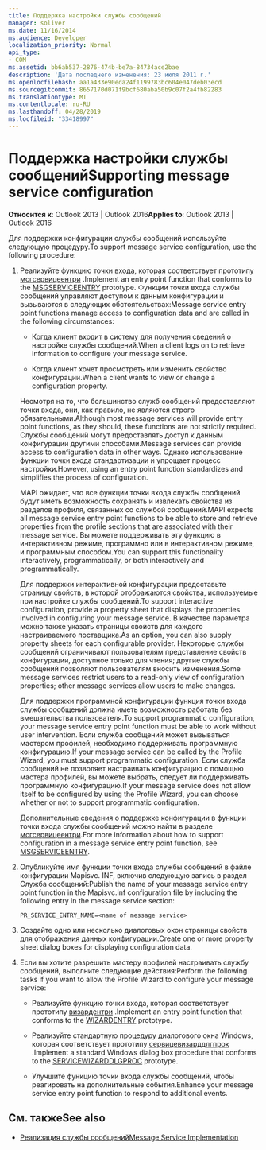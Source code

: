 ```yaml
---
title: Поддержка настройки службы сообщений
manager: soliver
ms.date: 11/16/2014
ms.audience: Developer
localization_priority: Normal
api_type:
- COM
ms.assetid: bb6ab537-2876-474b-be7a-84734ace2bae
description: 'Дата последнего изменения: 23 июля 2011 г.'
ms.openlocfilehash: aa1a433e90eda24f1199783bc604e047deb03ecd
ms.sourcegitcommit: 8657170d071f9bcf680aba50b9c07f2a4fb82283
ms.translationtype: MT
ms.contentlocale: ru-RU
ms.lasthandoff: 04/28/2019
ms.locfileid: "33418997"
---
```

# <a name="supporting-message-service-configuration"></a><span data-ttu-id="31e4a-103">Поддержка настройки службы сообщений</span><span class="sxs-lookup"><span data-stu-id="31e4a-103">Supporting message service configuration</span></span>
  
<span data-ttu-id="31e4a-104">**Относится к**: Outlook 2013 | Outlook 2016</span><span class="sxs-lookup"><span data-stu-id="31e4a-104">**Applies to**: Outlook 2013 | Outlook 2016</span></span> 
  
<span data-ttu-id="31e4a-105">Для поддержки конфигурации службы сообщений используйте следующую процедуру.</span><span class="sxs-lookup"><span data-stu-id="31e4a-105">To support message service configuration, use the following procedure:</span></span>
  
1. <span data-ttu-id="31e4a-106">Реализуйте функцию точки входа, которая соответствует прототипу [мсгсервицеентри](msgserviceentry.md) .</span><span class="sxs-lookup"><span data-stu-id="31e4a-106">Implement an entry point function that conforms to the [MSGSERVICEENTRY](msgserviceentry.md) prototype.</span></span> <span data-ttu-id="31e4a-107">Функции точки входа службы сообщений управляют доступом к данным конфигурации и вызываются в следующих обстоятельствах:</span><span class="sxs-lookup"><span data-stu-id="31e4a-107">Message service entry point functions manage access to configuration data and are called in the following circumstances:</span></span> 
    
   - <span data-ttu-id="31e4a-108">Когда клиент входит в систему для получения сведений о настройке службы сообщений.</span><span class="sxs-lookup"><span data-stu-id="31e4a-108">When a client logs on to retrieve information to configure your message service.</span></span>
    
   - <span data-ttu-id="31e4a-109">Когда клиент хочет просмотреть или изменить свойство конфигурации.</span><span class="sxs-lookup"><span data-stu-id="31e4a-109">When a client wants to view or change a configuration property.</span></span> 
    
   <span data-ttu-id="31e4a-110">Несмотря на то, что большинство служб сообщений предоставляют точки входа, они, как правило, не являются строго обязательными.</span><span class="sxs-lookup"><span data-stu-id="31e4a-110">Although most message services will provide entry point functions, as they should, these functions are not strictly required.</span></span> <span data-ttu-id="31e4a-111">Службы сообщений могут предоставлять доступ к данным конфигурации другими способами.</span><span class="sxs-lookup"><span data-stu-id="31e4a-111">Message services can provide access to configuration data in other ways.</span></span> <span data-ttu-id="31e4a-112">Однако использование функции точки входа стандартизации и упрощает процесс настройки.</span><span class="sxs-lookup"><span data-stu-id="31e4a-112">However, using an entry point function standardizes and simplifies the process of configuration.</span></span>
    
   <span data-ttu-id="31e4a-113">MAPI ожидает, что все функции точки входа службы сообщений будут иметь возможность сохранять и извлекать свойства из разделов профиля, связанных со службой сообщений.</span><span class="sxs-lookup"><span data-stu-id="31e4a-113">MAPI expects all message service entry point functions to be able to store and retrieve properties from the profile sections that are associated with their message service.</span></span> <span data-ttu-id="31e4a-114">Вы можете поддерживать эту функцию в интерактивном режиме, программно или в интерактивном режиме, и программным способом.</span><span class="sxs-lookup"><span data-stu-id="31e4a-114">You can support this functionality interactively, programmatically, or both interactively and programmatically.</span></span>
    
   <span data-ttu-id="31e4a-115">Для поддержки интерактивной конфигурации предоставьте страницу свойств, в которой отображаются свойства, используемые при настройке службы сообщений.</span><span class="sxs-lookup"><span data-stu-id="31e4a-115">To support interactive configuration, provide a property sheet that displays the properties involved in configuring your message service.</span></span> <span data-ttu-id="31e4a-116">В качестве параметра можно также указать страницы свойств для каждого настраиваемого поставщика.</span><span class="sxs-lookup"><span data-stu-id="31e4a-116">As an option, you can also supply property sheets for each configurable provider.</span></span> <span data-ttu-id="31e4a-117">Некоторые службы сообщений ограничивают пользователям представление свойств конфигурации, доступное только для чтения; другие службы сообщений позволяют пользователям вносить изменения.</span><span class="sxs-lookup"><span data-stu-id="31e4a-117">Some message services restrict users to a read-only view of configuration properties; other message services allow users to make changes.</span></span>
    
   <span data-ttu-id="31e4a-118">Для поддержки программной конфигурации функция точки входа службы сообщений должна иметь возможность работать без вмешательства пользователя.</span><span class="sxs-lookup"><span data-stu-id="31e4a-118">To support programmatic configuration, your message service entry point function must be able to work without user intervention.</span></span> <span data-ttu-id="31e4a-119">Если служба сообщений может вызываться мастером профилей, необходимо поддерживать программную конфигурацию.</span><span class="sxs-lookup"><span data-stu-id="31e4a-119">If your message service can be called by the Profile Wizard, you must support programmatic configuration.</span></span> <span data-ttu-id="31e4a-120">Если служба сообщений не позволяет настраивать конфигурацию с помощью мастера профилей, вы можете выбрать, следует ли поддерживать программную конфигурацию.</span><span class="sxs-lookup"><span data-stu-id="31e4a-120">If your message service does not allow itself to be configured by using the Profile Wizard, you can choose whether or not to support programmatic configuration.</span></span>
    
   <span data-ttu-id="31e4a-121">Дополнительные сведения о поддержке конфигурации в функции точки входа службы сообщений можно найти в разделе [мсгсервицеентри](msgserviceentry.md).</span><span class="sxs-lookup"><span data-stu-id="31e4a-121">For more information about how to support configuration in a message service entry point function, see [MSGSERVICEENTRY](msgserviceentry.md).</span></span>
    
2. <span data-ttu-id="31e4a-122">Опубликуйте имя функции точки входа службы сообщений в файле конфигурации Mapisvc. INF, включив следующую запись в раздел Служба сообщений:</span><span class="sxs-lookup"><span data-stu-id="31e4a-122">Publish the name of your message service entry point function in the Mapisvc.inf configuration file by including the following entry in the message service section:</span></span>
    
   `PR_SERVICE_ENTRY_NAME=<name of message service>`
    
3. <span data-ttu-id="31e4a-123">Создайте одно или несколько диалоговых окон страницы свойств для отображения данных конфигурации.</span><span class="sxs-lookup"><span data-stu-id="31e4a-123">Create one or more property sheet dialog boxes for displaying configuration data.</span></span>
    
4. <span data-ttu-id="31e4a-124">Если вы хотите разрешить мастеру профилей настраивать службу сообщений, выполните следующие действия:</span><span class="sxs-lookup"><span data-stu-id="31e4a-124">Perform the following tasks if you want to allow the Profile Wizard to configure your message service:</span></span>
    
   - <span data-ttu-id="31e4a-125">Реализуйте функцию точки входа, которая соответствует прототипу [визардентри](wizardentry.md) .</span><span class="sxs-lookup"><span data-stu-id="31e4a-125">Implement an entry point function that conforms to the [WIZARDENTRY](wizardentry.md) prototype.</span></span> 
    
   - <span data-ttu-id="31e4a-126">Реализуйте стандартную процедуру диалогового окна Windows, которая соответствует прототипу [сервицевизарддлгпрок](servicewizarddlgproc.md) .</span><span class="sxs-lookup"><span data-stu-id="31e4a-126">Implement a standard Windows dialog box procedure that conforms to the [SERVICEWIZARDDLGPROC](servicewizarddlgproc.md) prototype.</span></span> 
    
   - <span data-ttu-id="31e4a-127">Улучшите функцию точки входа службы сообщений, чтобы реагировать на дополнительные события.</span><span class="sxs-lookup"><span data-stu-id="31e4a-127">Enhance your message service entry point function to respond to additional events.</span></span>
    
## <a name="see-also"></a><span data-ttu-id="31e4a-128">См. также</span><span class="sxs-lookup"><span data-stu-id="31e4a-128">See also</span></span>

- [<span data-ttu-id="31e4a-129">Реализация службы сообщений</span><span class="sxs-lookup"><span data-stu-id="31e4a-129">Message Service Implementation</span></span>](message-service-implementation.md)

